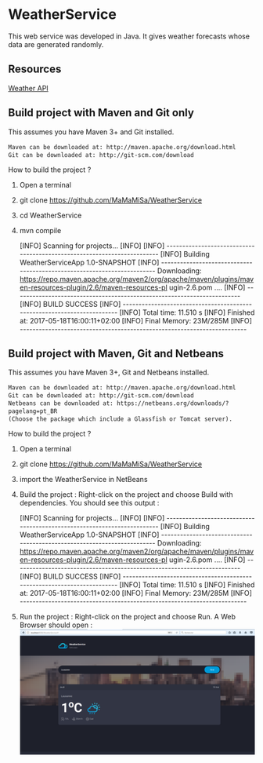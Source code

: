 ﻿# WeatherService

This web service was developed in Java. It gives weather forecasts whose data are generated randomly.

## Resources
[Weather API](https://openweathermap.org/)

## Build project with Maven and Git only

This assumes you have Maven 3+ and Git installed.

    Maven can be downloaded at: http://maven.apache.org/download.html
    Git can be downloaded at: http://git-scm.com/download

How to build the project ?

1) Open a terminal
2) git clone https://github.com/MaMaMiSa/WeatherService
3) cd WeatherService
4) mvn compile

    [INFO] Scanning for projects...
    [INFO]
    [INFO] ------------------------------------------------------------------------
    [INFO] Building WeatherServiceApp 1.0-SNAPSHOT
    [INFO] ------------------------------------------------------------------------
    Downloading: https://repo.maven.apache.org/maven2/org/apache/maven/plugins/maven-resources-plugin/2.6/maven-resources-pl
    ugin-2.6.pom
    ....
    [INFO] ------------------------------------------------------------------------
    [INFO] BUILD SUCCESS
    [INFO] ------------------------------------------------------------------------
    [INFO] Total time: 11.510 s
    [INFO] Finished at: 2017-05-18T16:00:11+02:00
    [INFO] Final Memory: 23M/285M
    [INFO] ------------------------------------------------------------------------

## Build project with Maven, Git and Netbeans

This assumes you have Maven 3+, Git and Netbeans installed.

    Maven can be downloaded at: http://maven.apache.org/download.html
    Git can be downloaded at: http://git-scm.com/download
    Netbeans can be downloaded at: https://netbeans.org/downloads/?pagelang=pt_BR
    (Choose the package which include a Glassfish or Tomcat server).

How to build the project ?

1) Open a terminal
2) git clone https://github.com/MaMaMiSa/WeatherService
3) import the WeatherService in NetBeans
4) Build the project : Right-click on the project and choose Build with dependencies. You should see this output : 

    [INFO] Scanning for projects...
    [INFO]
    [INFO] ------------------------------------------------------------------------
    [INFO] Building WeatherServiceApp 1.0-SNAPSHOT
    [INFO] ------------------------------------------------------------------------
    Downloading: https://repo.maven.apache.org/maven2/org/apache/maven/plugins/maven-resources-plugin/2.6/maven-resources-pl
    ugin-2.6.pom
    ....
    [INFO] ------------------------------------------------------------------------
    [INFO] BUILD SUCCESS
    [INFO] ------------------------------------------------------------------------
    [INFO] Total time: 11.510 s
    [INFO] Finished at: 2017-05-18T16:00:11+02:00
    [INFO] Final Memory: 23M/285M
    [INFO] ------------------------------------------------------------------------

5) Run the project : Right-click on the project and choose Run. A Web Browser should open :
![alt text](https://github.com/MaMaMiSa/WeatherService/raw/master/gui.png "Web Service")


